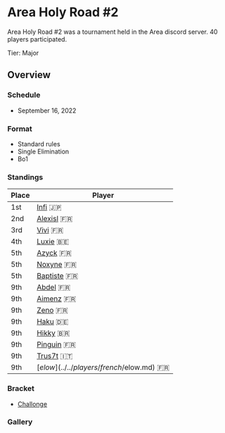 # Area Holy Road #2

Area Holy Road #2 was a tournament held in the Area discord server.
40 players participated.

Tier: Major

## Overview

### Schedule
- September 16, 2022

### Format
- Standard rules
- Single Elimination
- Bo1

### Standings

|Place|Player|
|-|-|
|1st|[Infi](../../players/japanese/infi.md) :jp:|
|2nd|[Alexisl](../../players/french/alexisl.md) :fr:|
|3rd|[Vivi](../../players/french/vivi.md) :fr:|
|4th|[Luxie](../../players/belgian/luxie.md) :belgium:|
|5th|[Azyck](../../players/french/azyck.md) :fr:|
|5th|[Noxyne](../../players/french/noxyne.md) :fr:|
|5th|[Baptiste](../../players/french/baptiste.md) :fr:|
|9th|[Abdel](../../players/french/abdel.md) :fr:|
|9th|[Aimenz](../../players/french/aimenz.md) :fr:|
|9th|[Zeno](../../players/french/585zeno.md) :fr:|
|9th|[Haku](../../players/german/haku.md) :de:|
|9th|[Hikky](../../players/brazilian/hikky.md) :brazil:|
|9th|[Pinguin](../../players/french/pinguin.md) :fr:|
|9th|[Trus7t](../../players/italian/trus7t.md) :it:|
|9th|[$elow](../../players/french/$elow.md) :fr:|

### Bracket
- [Challonge](https://challonge.com/holyroad2)

### Gallery
